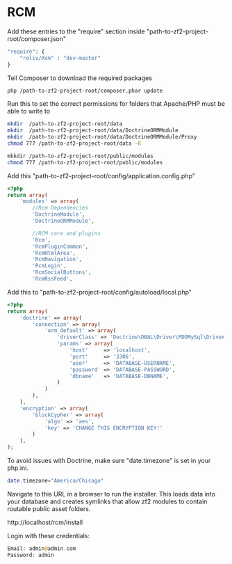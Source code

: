 RCM
==============

Add these entries to the "require" section inside "path-to-zf2-project-root/composer.json"

```php
"require": {
    "reliv/Rcm" : "dev-master"
}
```

Tell Composer to download the required packages
```bash
php /path-to-zf2-project-root/composer.phar update
```

Run this to set the correct permissions for folders that Apache/PHP must be able to write to
```bash
mkdir  /path-to-zf2-project-root/data
mkdir  /path-to-zf2-project-root/data/DoctrineORMModule
mkdir  /path-to-zf2-project-root/data/DoctrineORMModule/Proxy
chmod 777 /path-to-zf2-project-root/data -R

mkkdir /path-to-zf2-project-root/public/modules
chmod 777 /path-to-zf2-project-root/public/modules
```

Add this "path-to-zf2-project-root/config/application.config.php"
```php
<?php
return array(
    'modules' => array(
        //Rcm Dependencies
        'DoctrineModule',
        'DoctrineORMModule',

        //RCM core and plugins
        'Rcm',
        'RcmPluginCommon',
        'RcmHtmlArea',
        'RcmNavigation',
        'RcmLogin',
        'RcmSocialButtons',
        'RcmRssFeed',
```

Add this to "path-to-zf2-project-root/config/autoload/local.php"
```php
<?php
return array(
    'doctrine' => array(
        'connection' => array(
            'orm_default' => array(
                'driverClass' => 'Doctrine\DBAL\Driver\PDOMySql\Driver',
                'params' => array(
                    'host'     => 'localhost',
                    'port'     => '3306',
                    'user'     => 'DATABASE-USERNAME',
                    'password' => 'DATABASE-PASSWORD',
                    'dbname'   => 'DATABASE-DBNAME',
                )
            )
        ),
    ),
    'encryption' => array(
        'blockCypher' => array(
            'algo' => 'aes',
            'key' => 'CHANGE THIS ENCRYPTION KEY!'
        )
    ),
);
```

To avoid issues with Doctrine, make sure "date.timezone" is set in your php.ini.

```php
date.timezone="America/Chicago"
```

Navigate to this URL in a browser to run the installer. This loads data into your database and creates symlinks that allow zf2 modules to contain routable public asset folders.

http://localhost/rcm/install


Login with these credentials:
```php
Email: admin@admin.com
Password: admin
```